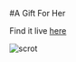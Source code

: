 #A Gift For Her

Find it live [here](http://venam.nixers.net/a_gift)


  
![scrot](https://raw.github.com/venam/a_gift/master/scrot.png)
